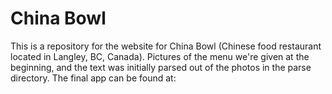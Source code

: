 # China Bowl

This is a repository for the website for China Bowl (Chinese food restaurant located in Langley, BC, Canada).
Pictures of the menu we're given at the beginning, and the text was initially parsed out of the photos in the parse directory.
The final app can be found at: